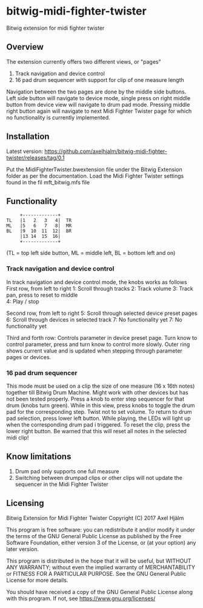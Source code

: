 # bitwig-midi-fighter-twister
Bitwig extension for midi fighter twister

## Overview
The extension currently offers two different views, or "pages"
1) Track navigation and device control
2) 16 pad drum sequencer with support for clip of one measure length
 
Navigation between the two pages are done by the middle side buttons. Left side button will navigate to device mode, single press on right middle button from device view will navigate to drum pad mode. Pressing middle right button again will navigate to next Midi Fighter Twister page for which no functionality is currently implemented.   

## Installation
Latest version:
https://github.com/axelhjalm/bitwig-midi-fighter-twister/releases/tag/0.1

Put the MidiFighterTwister.bwextension file under the Bitwig Extension folder as per the documentation. Load the Midi Fighter Twister settings found in the fil mft_bitwig.mfs file
    
## Functionality

         +-------------+
    TL   |1   2   3   4|  TR  
    ML   |5   6   7   8|  MR
    BL   |9  10  11  12|  BR
         |13 14  15  16|
         +-------------+
(TL = top left side button, ML = middle left, BL = bottom left and on)    

### Track navigation and device control
In track navigation and device control mode, the knobs works as follows
First row, from left to right
1: Scroll through tracks 
2: Track volume
3: Track pan, press to reset to middle  
4: Play / stop

Second row, from left to right
5: Scroll through selected device preset pages
6: Scroll through devices in selected track
7: No functionality yet
7: No functionality yet

Third and forth row:
Controls parameter in device preset page. Turn know to control parameter, press and turn know to control more slowly. Outer ring shows current value and is updated when stepping through parameter pages or devices.

### 16 pad drum sequencer
This mode must be used on a clip the size of one measure (16 x 16th notes) together till Bitwig Drum Machine. Might work with other devices but has not been tested properly. 
Press a knob to enter step sequencer for that drum (knobs turn green). While in this view, press knobs to toggle the drum pad for the corresponding step. Twist not to set volume.
To return to drum pad selection, press lower left button. While playing, the LEDs will light up when the corresponding drum pad i triggered. 
To reset the clip, press the lower right button. Be warned that this will reset all notes in the selected midi clip! 

## Know limitations
1) Drum pad only supports one full measure
2) Switching between drumpad clips or other clips will not update the sequencer in the Midi Fighter Twister


## Licensing
 Bitwig Extension for Midi Fighter Twister
 Copyright (C) 2017 Axel Hjälm
 
 This program is free software: you can redistribute it and/or modify
 it under the terms of the GNU General Public License as published by
 the Free Software Foundation, either version 3 of the License, or
 (at your option) any later version.
 
 This program is distributed in the hope that it will be useful,
 but WITHOUT ANY WARRANTY; without even the implied warranty of
 MERCHANTABILITY or FITNESS FOR A PARTICULAR PURPOSE.  See the
 GNU General Public License for more details.
 
 You should have received a copy of the GNU General Public License
 along with this program.  If not, see <https://www.gnu.org/licenses/>
